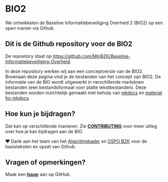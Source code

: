 # BIO2
We ontwikkelen de Baseline Informatiebeveiliging Overheid 2 (BIO2) op een open manier via Github.

## Dit is de Github repository voor de BIO2
De repository staat op <https://github.com/MinBZK/Baseline-Informatiebeveiliging-Overheid>.

In deze repository werken wij aan een conceptversie van de BIO2. Bovenaan deze pagina vind je de bestanden van het concept van BIO2. De informatie van de BIO wordt uitgewerkt in verschillende markdown bestanden (een bestandsformaat voor platte tekstbestanden). Deze bestanden worden inzichtelijk gemaakt met behulp van [mkdocs](https://www.mkdocs.org/) en [material for mkdocs](https://squidfunk.github.io/mkdocs-material/).

## Hoe kun je bijdragen?
Dat kan op verschillende manieren. Zie [__CONTRIBUTING__](https://github.com/MinBZK/Baseline-Informatiebeveiliging-Overheid/blob/main/CONTRIBUTING.md) voor meer uitleg over hoe je kan bijdragen aan de BIO.

❤️ Dank aan het team van het [Algoritmekader](https://github.com/MinBZK/Algoritmekader/) en [OSPO BZK](https://www.digitaleoverheid.nl/nieuws/bzk-richt-open-source-program-office-op/) voor de basisteksten en opzet van Github.

## Vragen of opmerkingen?
Maak een [__Issue__](https://github.com/MinBZK/Baseline-Informatiebeveiliging-Overheid/issues) aan op GitHub. 
